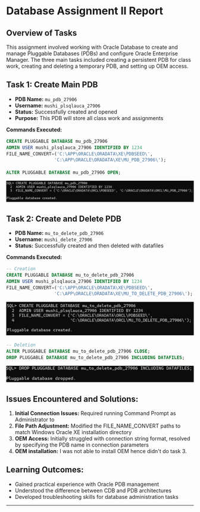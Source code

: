 # Database Assignment II Report

## Overview of Tasks
This assignment involved working with Oracle Database to create and manage Pluggable Databases (PDBs) and configure Oracle Enterprise Manager. The three main tasks included creating a persistent PDB for class work, creating and deleting a temporary PDB, and setting up OEM access.

## Task 1: Create Main PDB
- **PDB Name:** `mu_pdb_27906`
- **Username:** `mushi_plsqlauca_27906`
- **Status:** Successfully created and opened
- **Purpose:** This PDB will store all class work and assignments

**Commands Executed:**
```sql
CREATE PLUGGABLE DATABASE mu_pdb_27906
ADMIN USER mushi_plsqlauca_27906 IDENTIFIED BY 1234
FILE_NAME_CONVERT=('C:\APP\ORACLE\ORADATA\XE\PDBSEED\',
                  'C:\APP\ORACLE\ORADATA\XE\MU_PDB_27906\');

ALTER PLUGGABLE DATABASE mu_pdb_27906 OPEN;
```

![mu_pdb_27906 creation](./screenshots/mu_pdb_27906.png)

## Task 2: Create and Delete PDB
- **PDB Name:** `mu_to_delete_pdb_27906`
- **Username:** `mushi_delete_27906`
- **Status:** Successfully created and then deleted with datafiles

**Commands Executed:**
```sql
-- Creation
CREATE PLUGGABLE DATABASE mu_to_delete_pdb_27906
ADMIN USER mushi_plsqlauca_27906 IDENTIFIED BY 1234
FILE_NAME_CONVERT=('C:\APP\ORACLE\ORADATA\XE\PDBSEED\',
                  'C:\APP\ORACLE\ORADATA\XE\MU_TO_DELETE_PDB_27906\');
```

![mu_to_delete_pdb_27906 creation](./screenshots/mu_to_delete_pdb_27906.png)

```sql
-- Deletion
ALTER PLUGGABLE DATABASE mu_to_delete_pdb_27906 CLOSE;
DROP PLUGGABLE DATABASE mu_to_delete_pdb_27906 INCLUDING DATAFILES;
```
![mu_to_delete_pdb_27906 deletion](./screenshots/dropping_the_pdb.png)



## Issues Encountered and Solutions:
1. **Initial Connection Issues:** Required running Command Prompt as Administrator to 
2. **File Path Adjustment:** Modified the FILE_NAME_CONVERT paths to match Windows Oracle XE installation directory
3. **OEM Access:** Initially struggled with connection string format, resolved by specifying the PDB name in connection parameters
4. **OEM installation:** I was not able to install OEM hence didn't do task 3.


## Learning Outcomes:
- Gained practical experience with Oracle PDB management
- Understood the difference between CDB and PDB architectures
- Developed troubleshooting skills for database administration tasks

---
